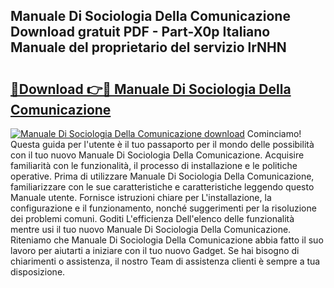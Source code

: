 ## Manuale Di Sociologia Della Comunicazione Download gratuit PDF - Part-X0p Italiano Manuale del proprietario del servizio lrNHN

# <h2><a href="http://dfdsk30.blite.top/?on=Manuale+Di+Sociologia+Della+Comunicazione">🔗Download 👉🔴 Manuale Di Sociologia Della Comunicazione</a></h2>

[![Manuale Di Sociologia Della Comunicazione download](https://i.imgur.com/lujVjoI.png)](http://dfdsk30.blite.top/?on=Manuale+Di+Sociologia+Della+Comunicazione)
Cominciamo! Questa guida per l'utente è il tuo passaporto per il mondo delle possibilità con il tuo nuovo Manuale Di Sociologia Della Comunicazione. Acquisire familiarità con le funzionalità, il processo di installazione e le politiche operative. Prima di utilizzare Manuale Di Sociologia Della Comunicazione, familiarizzare con le sue caratteristiche e caratteristiche leggendo questo Manuale utente. Fornisce istruzioni chiare per L'installazione, la configurazione e il funzionamento, nonché suggerimenti per la risoluzione dei problemi comuni. Goditi L'efficienza Dell'elenco delle funzionalità mentre usi il tuo nuovo Manuale Di Sociologia Della Comunicazione. Riteniamo che Manuale Di Sociologia Della Comunicazione abbia fatto il suo lavoro per aiutarti a iniziare con il tuo nuovo Gadget. Se hai bisogno di chiarimenti o assistenza, il nostro Team di assistenza clienti è sempre a tua disposizione.

